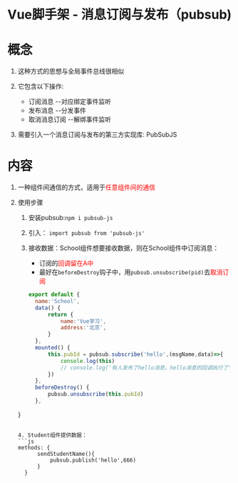 # Vue脚手架 - 消息订阅与发布（pubsub)

# 概念

1. 这种方式的思想与全局事件总线很相似

2. 它包含以下操作:

   * 订阅消息 --对应绑定事件监听
   * 发布消息 --分发事件
   * 取消消息订阅 --解绑事件监听
   
3. 需要引入一个消息订阅与发布的第三方实现库: PubSubJS

# 内容

1. 一种组件间通信的方式，适用于<span style="color:red">任意组件间的通信</span>

2. 使用步骤

   1. 安装pubsub:`npm i pubsub-js`

   2. 引入： `import pubsub from 'pubsub-js'`

   3. 接收数据：School组件想要接收数据，则在School组件中订阅消息：
      * 订阅的<span style="color:red">回调留在A中</span>
      * 最好在`beforeDestroy`钩子中，用`pubsub.unsubscribe(pid)`去<span style="color:red">取消订阅</span>

      ```js
      export default {
		name:'School',
		data() {
			return {
				name:'Vue学习',
				address:'北京',
			}
		},
		mounted() {
			this.pubId = pubsub.subscribe('hello',(msgName,data)=>{
				console.log(this)
				// console.log('有人发布了hello消息，hello消息的回调执行了',msgName,data)
			})
		},
		beforeDestroy() {
			pubsub.unsubscribe(this.pubId)
		},
	}
      ```

   4. Student组件提供数据：
   ```js
   methods: {
			sendStudentName(){
				pubsub.publish('hello',666)
			}
		}
   ```


